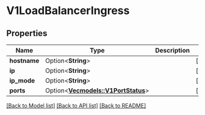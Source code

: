 # V1LoadBalancerIngress

## Properties

Name | Type | Description | Notes
------------ | ------------- | ------------- | -------------
**hostname** | Option<**String**> |  | [optional]
**ip** | Option<**String**> |  | [optional]
**ip_mode** | Option<**String**> |  | [optional]
**ports** | Option<[**Vec<models::V1PortStatus>**](v1PortStatus.md)> |  | [optional]

[[Back to Model list]](../README.md#documentation-for-models) [[Back to API list]](../README.md#documentation-for-api-endpoints) [[Back to README]](../README.md)


